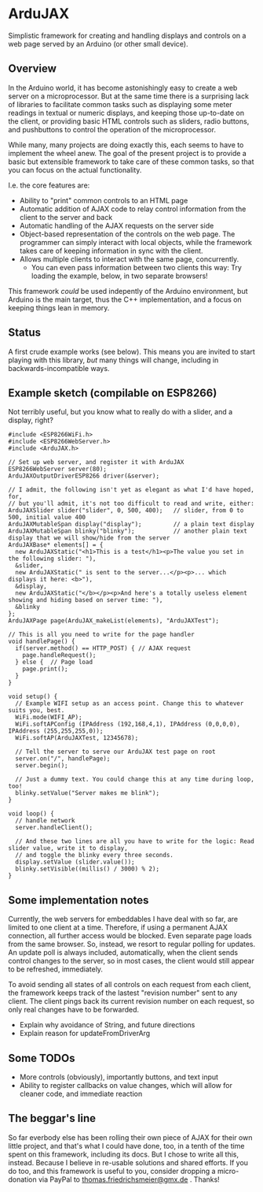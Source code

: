 # ArduJAX

Simplistic framework for creating and handling displays and controls on a web page served by an Arduino (or other small device).

## Overview

In the Arduino world, it has become astonishingly easy to create a web server on a microprocessor. But at the same time there is a
surprising lack of libraries to facilitate common tasks such as displaying some meter readings in textual or numeric displays, and
keeping those up-to-date on the client, or providing basic HTML controls such as sliders, radio buttons, and pushbuttons to control
the operation of the microprocessor.

While many, many projects are doing exactly this, each seems to have to implement the wheel anew. The goal of the present project is
to provide a basic but extensible framework to take care of these common tasks, so that you can focus on the actual functionality.

I.e. the core features are:
- Ability to "print" common controls to an HTML page 
- Automatic addition of AJAX code to relay control information from the client to the server and back
- Automatic handling of the AJAX requests on the server side
- Object-based representation of the controls on the web page. The programmer can simply interact with local objects, while the
  framework takes care of keeping information in sync with the client.
- Allows multiple clients to interact with the same page, concurrently.
  - You can even pass information between two clients this way: Try loading the example, below, in two separate browsers!

This framework _could_ be used indepently of the Arduino environment, but Arduino is the main target, thus the C++ implementation,
and a focus on keeping things lean in memory.

## Status

A first crude example works (see below). This means you are invited to start playing with this
library, _but_ many things will change, including in backwards-incompatible ways.

## Example sketch (compilable on ESP8266)

Not terribly useful, but you know what to really do with a slider, and a display, right?

```
#include <ESP8266WiFi.h>
#include <ESP8266WebServer.h>
#include <ArduJAX.h>

// Set up web server, and register it with ArduJAX
ESP8266WebServer server(80);
ArduJAXOutputDriverESP8266 driver(&server);

// I admit, the following isn't yet as elegant as what I'd have hoped, for,
// but you'll admit, it's not too difficult to read and write, either:
ArduJAXSlider slider("slider", 0, 500, 400);   // slider, from 0 to 500, initial value 400
ArduJAXMutableSpan display("display");         // a plain text display
ArduJAXMutableSpan blinky("blinky");           // another plain text display that we will show/hide from the server
ArduJAXBase* elements[] = {
  new ArduJAXStatic("<h1>This is a test</h1><p>The value you set in the following slider: "),
  &slider,
  new ArduJAXStatic(" is sent to the server...</p><p>... which displays it here: <b>"),
  &display,
  new ArduJAXStatic("</b></p><p>And here's a totally useless element showing and hiding based on server time: "),
  &blinky
};
ArduJAXPage page(ArduJAX_makeList(elements), "ArduJAXTest");

// This is all you need to write for the page handler
void handlePage() {
  if(server.method() == HTTP_POST) { // AJAX request
    page.handleRequest();
  } else {  // Page load
    page.print();
  }
}

void setup() {
  // Example WIFI setup as an access point. Change this to whatever suits you, best.
  WiFi.mode(WIFI_AP);
  WiFi.softAPConfig (IPAddress (192,168,4,1), IPAddress (0,0,0,0), IPAddress (255,255,255,0));
  WiFi.softAP(ArduJAXTest, 12345678);

  // Tell the server to serve our ArduJAX test page on root
  server.on("/", handlePage);
  server.begin();

  // Just a dummy text. You could change this at any time during loop, too!
  blinky.setValue("Server makes me blink");
}

void loop() {
  // handle network
  server.handleClient();

  // And these two lines are all you have to write for the logic: Read slider value, write it to display,
  // and toggle the blinky every three seconds.
  display.setValue (slider.value());
  blinky.setVisible((millis() / 3000) % 2);
}

```

## Some implementation notes

Currently, the web servers for embeddables I have deal with so far, are limited to one client at a time. Therefore, if using
a permanent AJAX connection, all further access would be blocked. Even separate page loads from the same browser. So, instead,
we resort to regular polling for updates. An update poll is always included, automatically, when the client sends control
changes to the server, so in most cases, the client would still appear to be refreshed, immediately.

To avoid sending all states of all controls on each request from each client, the framework keeps track of the lastest "revision number"
sent to any client. The client pings back its current revision number on each request, so only real changes have to be forwarded.

- Explain why avoidance of String, and future directions
- Explain reason for updateFromDriverArg

## Some TODOs

- More controls (obviously), importantly buttons, and text input
- Ability to register callbacks on value changes, which will allow for cleaner code, and immediate reaction

## The beggar's line

So far everbody else has been rolling their own piece of AJAX for their own little project, and that's what I could have done, too, in a
tenth of the time spent on this framework, including its docs. But I chose to write all this, instead. Because I believe in re-usable solutions
and shared efforts. If you do too, and this framework is useful to you, consider dropping a micro-donation via PayPal to thomas.friedrichsmeier@gmx.de .
Thanks!

